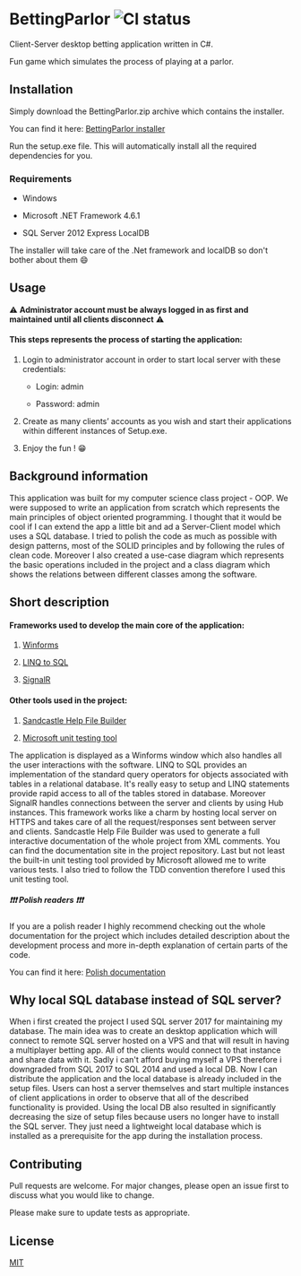 # BettingParlor ![CI status](https://img.shields.io/badge/build-passing-brightgreen.svg)

Client-Server desktop betting application written in C#.

Fun game which simulates the process of playing at a parlor.

## Installation

Simply download the BettingParlor.zip archive which contains the installer.

You can find it here: [BettingParlor installer](https://github.com/LeszekBlazewski/BettingParlor/releases)

Run the setup.exe file. This will automatically install all the required dependencies for you.

### Requirements

* Windows

* Microsoft .NET Framework 4.6.1

* SQL Server 2012 Express LocalDB

The installer will take care of the .Net framework and localDB so don't bother about them :smile:

## Usage

:warning: **Administrator account must be always logged in as first and maintained until all clients disconnect** :warning:

#### This steps represents the process of starting the application:

1. Login to administrator account in order to start local server with these credentials:

   * Login: admin

   * Password: admin

2. Create as many clients’ accounts as you wish and start their applications within different instances of Setup.exe.

3. Enjoy the fun ! :grin:

## Background information

This application was built for my computer science class project - OOP. We were supposed to write an application from scratch which represents the main principles of object oriented programming. I thought that it would be cool if I can extend the app a little bit and ad a Server-Client model which uses a SQL database. I tried to polish the code as much as possible with design patterns, most of the SOLID principles and by following the rules of clean code. Moreover I also created a use-case diagram which represents the basic operations included in the project and a class diagram which shows the relations between different classes among the software.

## Short description

#### Frameworks used to develop the main core of the application:

1. [Winforms](https://docs.microsoft.com/en-us/dotnet/framework/winforms/)

2. [LINQ to SQL](https://docs.microsoft.com/en-us/dotnet/framework/data/adonet/sql/linq/)

3. [SignalR](https://www.asp.net/signalr)

#### Other tools used in the project:

1. [Sandcastle Help File Builder](https://github.com/EWSoftware/SHFB)

2. [Microsoft unit testing tool](https://docs.microsoft.com/en-us/visualstudio/test/getting-started-with-unit-testing)

The application is displayed as a Winforms window which also handles all the user interactions with the software. LINQ to SQL provides an implementation of the standard query operators for objects associated with tables in a relational database. It's really easy to setup and LINQ statements provide rapid access to all of the tables stored in database. Moreover SignalR handles connections between the server and clients by using Hub instances. This framework works like a charm by hosting local server on HTTPS and takes care of all the request/responses sent between server and clients. Sandcastle Help File Builder was used to generate a full interactive documentation of the whole project from XML comments. You can find the documentation site in the project repository. Last but not least the built-in unit testing tool provided by Microsoft allowed me to write various tests. I also tried to follow the TDD convention therefore I used this unit testing tool.

##### :exclamation::exclamation::exclamation: Polish readers :exclamation::exclamation::exclamation:

If you are a polish reader I highly recommend checking out the whole documentation for the project which includes detailed description about the development process and more in-depth explanation of certain parts of the code.

You can find it here: [Polish documentation](https://github.com/LeszekBlazewski/BettingParlor/blob/master/Documentation/Dokumentacja%20%20projektowa.pdf)

## Why local SQL database instead of SQL server?

When i first created the project I used SQL server 2017 for maintaining my  database. The main idea was to create an desktop application which will connect to remote SQL server hosted on a VPS and that will result in having a multiplayer betting app. All of the clients would connect to that instance and share data with it. Sadly i can't afford buying myself a VPS therefore i downgraded from SQL 2017 to SQL 2014 and used a local DB.  Now I can distribute the application and the local database is already included in the setup files. Users can host a server themselves and start multiple instances of client applications in order to observe that all of the described functionality is provided. Using the local DB also resulted in significantly decreasing the size of setup files because users no longer have to install the SQL server. They just need a lightweight local database which is installed as a prerequisite for the app during the installation process.

## Contributing

Pull requests are welcome. For major changes, please open an issue first to discuss what you would like to change.

Please make sure to update tests as appropriate.

## License

[MIT](https://choosealicense.com/licenses/mit/)
